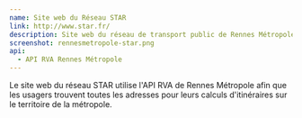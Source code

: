 ```yaml
---
name: Site web du Réseau STAR
link: http://www.star.fr/
description: Site web du réseau de transport public de Rennes Métropole
screenshot: rennesmetropole-star.png
api:
  - API RVA Rennes Métropole
---
```


Le site web du réseau STAR utilise l'API RVA de Rennes Métropole afin que les usagers trouvent toutes les adresses pour leurs calculs d'itinéraires sur le territoire de la métropole.
